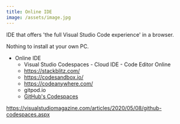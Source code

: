 ```yaml
---
title: Online IDE
image: /assets/image.jpg
---
```


IDE that offers 'the full Visual Studio Code experience' in a browser. 

Nothing to install at your own PC.

- Online IDE
   - Visual Studio Codespaces - Cloud IDE - Code Editor Online
   - https://stackblitz.com/
   - https://codesandbox.io/
   - https://codeanywhere.com/
   - gitpod.io
   - [GitHub's Codespaces](https://github.com/features/codespaces/) 

https://visualstudiomagazine.com/articles/2020/05/08/github-codespaces.aspx

